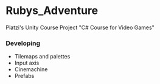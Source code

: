 # Rubys_Adventure
Platzi's Unity Course Project "C# Course for Video Games"

### Developing

- Tilemaps and palettes
- Input axis
- Cinemachine
- Prefabs